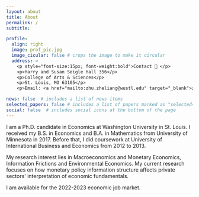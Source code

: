 ```yaml
---
layout: about
title: About
permalink: /
subtitle:

profile:
  align: right
  image: prof_pic.jpg
  image_cicular: false # crops the image to make it circular
  address: >
    <p style="font-size:15px; font-weight:bold">Contact 📮 </p>
    <p>Harry and Susan Seigle Hall 356</p>
    <p>College of Arts & Sciences</p>
    <p>St. Louis, MO 63105</p>
    <p>Email: <a href="mailto:zhu.zheliang@wustl.edu" target="_blank">zhu.zheliang [at]wustl.edu </a></p>

news: false  # includes a list of news items
selected_papers: false # includes a list of papers marked as "selected={true}"
social: false  # includes social icons at the bottom of the page
---
```


I am a Ph.D. candidate in Economics at Washington University in St. Louis. I received my B.S. in Economics and B.A. in Mathematics from University of Minnesota in 2017. Before that, I did coursework at University of International Business and Economics from 2012 to 2013.

My research interest lies in Macroeconomics and Monetary Economics, Information Frictions and Environmental Economics. My current research focuses on how monetary policy information structure affects private sectors' interpretation of economic fundamentals. 

I am available for the 2022-2023 economic job market.
